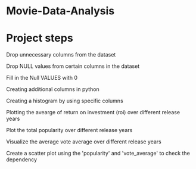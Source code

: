 # Movie-Data-Analysis
# Project steps
 Drop unnecessary columns from the dataset  
 
 Drop NULL values from certain columns in the dataset
 
 Fill in the Null VALUES with 0 
 
 Creating additional columns in python
 
 Creating a histogram by using specific columns
 
 Plotting the avearge  of return on investment (roi) over different release years 
 
 Plot the total popularity over different release years
 
Visualize the average vote average over different release years  

Create a scatter plot using the 'popularity' and  'vote_average' to check the dependency 

